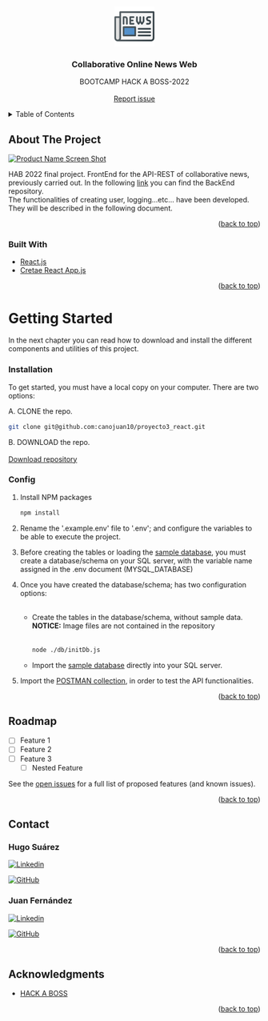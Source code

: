<div id="top"></div>

<!-- PROJECT LOGO -->
<br />
<div align="center">
  <a href='https://github.com/canojuan10/proyecto3_react'>
    <img src="src/image/logo.png" alt="Logo" width="80" height="80">
  </a>

<h3 align="center">Collaborative Online News Web</h3>

  <p align="center">
    BOOTCAMP HACK A BOSS-2022
    <br />
    <br />
    <a href="https://github.com/canojuan10/proyecto3_react/issues">Report issue</a>
   
  </p>
</div>

<!-- TABLE OF CONTENTS -->
<details>
  <summary>Table of Contents</summary>
  <ol>
    <li>
      <a href="#about-the-project">About The Project</a>
      <ul>
        <li><a href="#built-with">Built With</a></li>
      </ul>
    </li>
    <li>
      <a href="#getting-started">Getting Started</a>
      <ul>
        <li><a href="#prerequisites">Prerequisites</a></li>
        <li><a href="#installation">Installation</a></li>
      </ul>
    </li>
    <li><a href="#usage">Usage</a></li>
    <li><a href="#contact">Contact</a></li>
    <li><a href="#acknowledgments">Acknowledgments</a></li>
  </ol>
</details>

<!-- ABOUT THE PROJECT -->

## About The Project

[![Product Name Screen Shot][product-screenshot]](https://example.com)

HAB 2022 final project. FrontEnd for the API-REST of collaborative news, previously carried out. In the following <a href="https://github.com/wicket-warrick/PROXECTO2_NODE">link</A> you can find the BackEnd repository.</br>
The functionalities of creating user, logging...etc... have been developed. They will be described in the following document.

<p align="right">(<a href="#top">back to top</a>)</p>

### Built With

- [React.js](https://reactjs.org/)
- [Cretae React App.js](https://create-react-app.dev/)

<p align="right">(<a href="#top">back to top</a>)</p>

# Getting Started

In the next chapter you can read how to download and install the different components and utilities of this project.

### Installation

To get started, you must have a local copy on your computer.
There are two options:

A. CLONE the repo.

```sh
git clone git@github.com:canojuan10/proyecto3_react.git
```

B. DOWNLOAD the repo.
</br>
</br>
<a href='https://github.com/canojuan10/proyecto3_react/archive/refs/heads/main.zip'> Download repository</a>

### Config

1. Install NPM packages

   ```sh
   npm install
   ```

2. <p>Rename the '.example.env' file to '.env'; and configure the variables to be able to execute the project.</p>

3. <p>Before creating the tables or loading the <a href='https://github.com/wicket-warrick/PROXECTO2_NODE/tree/main/documentacion/databaseExample'>sample database</a>, you must create a database/schema on your SQL server, with the variable name assigned in the .env document (MYSQL_DATABASE)</p>

4. <p>Once you have created the database/schema; has two configuration options:</p>
      <ul>
    </br>
    <li>Create the tables in the database/schema, without sample data.
    <b>NOTICE:</b> Image files are not contained in the repository</li>
    </br>

   ```sh
   node ./db/initDb.js
   ```

     <li>Import the <a href='https://github.com/wicket-warrick/PROXECTO2_NODE/tree/main/documentacion/databaseExample'>sample database</a> directly into your SQL server.
   </li>
    
    </ul>

5. <p>Import the <a href=https://github.com/wicket-warrick/PROXECTO2_NODE/blob/main/documentacion/NODE_PROJECT.postman_collection.json>POSTMAN collection</a>, in order to test the API functionalities.</p>

<p align="right">(<a href="#top">back to top</a>)</p>

<!-- ROADMAP -->

## Roadmap

- [ ] Feature 1
- [ ] Feature 2
- [ ] Feature 3
  - [ ] Nested Feature

See the [open issues](https://github.com/github_username/repo_name/issues) for a full list of proposed features (and known issues).

<p align="right">(<a href="#top">back to top</a>)</p>

<!-- CONTACT -->

## Contact

<h3>Hugo Suárez</h3>

[![Linkedin][linkedin-shield]](https://www.linkedin.com/in/hugosuarezdevp)

[![GitHub][github-shield]](https://github.com/wicket-warrick)

<h3>Juan Fernández</h3>

[![Linkedin][linkedin-shield]](https://www.linkedin.com/in/juanfernandezmirandacano)

[![GitHub][github-shield]](https://github.com/canojuan10)

<p align="right">(<a href="#top">back to top</a>)</p>

<!-- ACKNOWLEDGMENTS -->

## Acknowledgments

- [HACK A BOSS](https://www.hackaboss.com/)

<p align="right">(<a href="#top">back to top</a>)</p>

[linkedin-shield]: https://img.shields.io/badge/LinkedIn-0077B5?style=for-the-badge&logo=linkedin&logoColor=white
[linkedin-url]: https://linkedin.com/in/othneildrew
[product-screenshot]: images/screenshot.png
[github-shield]: https://img.shields.io/badge/GitHub-100000?style=for-the-badge&logo=github&logoColor=white

